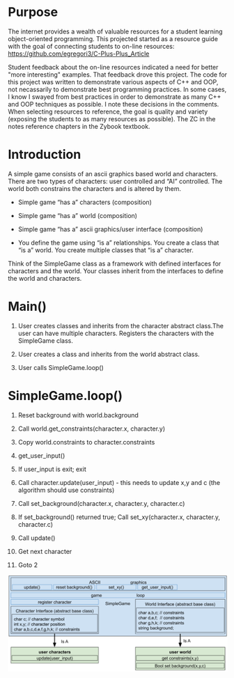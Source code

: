 # Purpose

The internet provides a wealth of valuable resources for a student learning object-oriented programming. 
This projected started as a resource guide with the goal of connecting students to on-line resources: https://github.com/egregori3/C-Plus-Plus_Article

Student feedback about the on-line resources indicated a need for better "more interesting" examples. That feedback drove this project.
The code for this project was written to demonstrate various aspects of C++ and OOP, not necassarily to demonstrate best programming practices. In some cases, I know I swayed from best practices in order to demonstrate as many C++ and OOP techniques as possible.
I note these decisions in the comments.
When selecting resources to reference, the goal is quality and variety (exposing the students to as many resources as possible).
The ZC in the notes reference chapters in the Zybook textbook.


# Introduction

A simple game consists of an ascii graphics based world and characters. There are two types of characters: user controlled and “AI” controlled. The world both constrains the characters and is altered by them. 

* Simple game “has a” characters (composition)

* Simple game “has a” world (composition)

* Simple game “has a” ascii graphics/user interface (composition)

* You define the game using “is a” relationships. You create a class that “is a” world. You create multiple classes that “is a” character. 

Think of the SimpleGame class as a framework with defined interfaces for characters and the world. Your classes inherit from the interfaces to define the world and characters.

# Main()

1. User creates classes and inherits from the character abstract class.The user can have multiple characters. Registers the characters with the SimpleGame class.

2. User creates a class and inherits from the world abstract class. 

3. User calls SimpleGame.loop()

# SimpleGame.loop()

1. Reset background with world.background

2. Call world.get_constraints(character.x, character.y)

3. Copy world.constraints to character.constraints

4. get_user_input()

5. If user_input is exit; exit

6. Call character.update(user_input) - this needs to update x,y and c (the algorithm should use constraints)

7. Call set_background(character.x, character.y, character.c)

8. If set_background() returned true; Call set_xy(character.x, character.y, character.c)

9. Call update()

10. Get next character

11. Goto 2


![](block_diagram.png)
